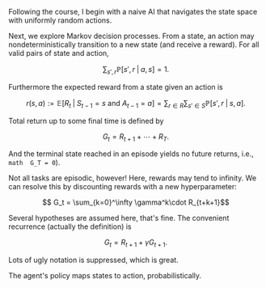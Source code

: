 Following the course, I begin with a naive AI that navigates the state space with uniformly random actions.  

Next, we explore Markov decision processes.  From a state, an action may nondeterministically transition to a new state (and receive a reward).  For all valid pairs of state and action, 
```math
    \sum_{s', r}\mathbb{P}[s', r\; | \; a, s] = 1.  
```
Furthermore the expected reward from a state given an action is 
```math
    r(s, a) := \mathbb{E}[R_t \; | \; S_{t-1} = s\text{ and } A_{t-1} = a]
    = \sum_{r\in R}\sum_{s'\in S}\mathbb{P}[s', r\; | \; s, a].  
```

Total return up to some final time is defined by 
```math
    G_t = R_{t+1} + \cdots + R_T.  
```

And the terminal state reached in an episode yields no future returns, i.e., ```math 
G_T = 0```).  

Not all tasks are episodic, however!  Here, rewards may tend to infinity.  We can resolve this by discounting rewards with a new hyperparameter: 
```math
    G_t = \sum_{k=0}^\infty \gamma^k\cdot R_{t+k+1}
```
Several hypotheses are assumed here, that's fine.  The convenient recurrence (actually the definition) is 
```math
    G_t = R_{t+1} + \gamma G_{t+1}.  
```
Lots of ugly notation is suppressed, which is great.  

The agent's policy maps states to action, probabilistically.  